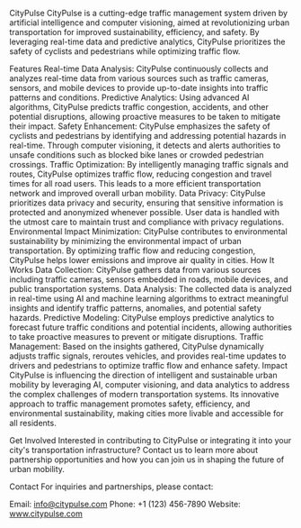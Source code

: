 CityPulse
CityPulse is a cutting-edge traffic management system driven by artificial intelligence and computer visioning, aimed at revolutionizing urban transportation for improved sustainability, efficiency, and safety. By leveraging real-time data and predictive analytics, CityPulse prioritizes the safety of cyclists and pedestrians while optimizing traffic flow.

Features
Real-time Data Analysis: CityPulse continuously collects and analyzes real-time data from various sources such as traffic cameras, sensors, and mobile devices to provide up-to-date insights into traffic patterns and conditions.
Predictive Analytics: Using advanced AI algorithms, CityPulse predicts traffic congestion, accidents, and other potential disruptions, allowing proactive measures to be taken to mitigate their impact.
Safety Enhancement: CityPulse emphasizes the safety of cyclists and pedestrians by identifying and addressing potential hazards in real-time. Through computer visioning, it detects and alerts authorities to unsafe conditions such as blocked bike lanes or crowded pedestrian crossings.
Traffic Optimization: By intelligently managing traffic signals and routes, CityPulse optimizes traffic flow, reducing congestion and travel times for all road users. This leads to a more efficient transportation network and improved overall urban mobility.
Data Privacy: CityPulse prioritizes data privacy and security, ensuring that sensitive information is protected and anonymized whenever possible. User data is handled with the utmost care to maintain trust and compliance with privacy regulations.
Environmental Impact Minimization: CityPulse contributes to environmental sustainability by minimizing the environmental impact of urban transportation. By optimizing traffic flow and reducing congestion, CityPulse helps lower emissions and improve air quality in cities.
How It Works
Data Collection: CityPulse gathers data from various sources including traffic cameras, sensors embedded in roads, mobile devices, and public transportation systems.
Data Analysis: The collected data is analyzed in real-time using AI and machine learning algorithms to extract meaningful insights and identify traffic patterns, anomalies, and potential safety hazards.
Predictive Modeling: CityPulse employs predictive analytics to forecast future traffic conditions and potential incidents, allowing authorities to take proactive measures to prevent or mitigate disruptions.
Traffic Management: Based on the insights gathered, CityPulse dynamically adjusts traffic signals, reroutes vehicles, and provides real-time updates to drivers and pedestrians to optimize traffic flow and enhance safety.
Impact
CityPulse is influencing the direction of intelligent and sustainable urban mobility by leveraging AI, computer visioning, and data analytics to address the complex challenges of modern transportation systems. Its innovative approach to traffic management promotes safety, efficiency, and environmental sustainability, making cities more livable and accessible for all residents.

Get Involved
Interested in contributing to CityPulse or integrating it into your city's transportation infrastructure? Contact us to learn more about partnership opportunities and how you can join us in shaping the future of urban mobility.

Contact
For inquiries and partnerships, please contact:

Email: info@citypulse.com
Phone: +1 (123) 456-7890
Website: www.citypulse.com
